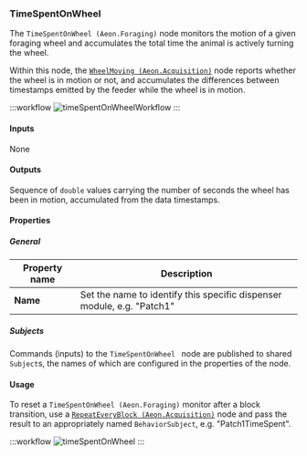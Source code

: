 ### TimeSpentOnWheel 
The `TimeSpentOnWheel (Aeon.Foraging)` node monitors the motion of a given foraging wheel and accumulates the total time the animal is actively turning the wheel.
<!-- TODO: Fix link to wheelmoving.md -->
Within this node, the [`WheelMoving (Aeon.Acquisition)`](../../wheelMoving.md) node reports whether the wheel is in motion or not, and accumulates the differences between timestamps emitted by the feeder while the wheel is in motion.

:::workflow
![timeSpentOnWheelWorkflow](../../workflows/timeSpentOnWheelWorkflow.bonsai)
:::

#### Inputs
None

#### Outputs
Sequence of `double` values carrying the number of seconds the wheel has been in motion, accumulated from the data timestamps.

#### Properties
##### General
| Property name | Description                                               |
|---------------|-----------------------------------------------------------|
| **Name**      | Set the name to identify this specific dispenser module, e.g. "Patch1" |

##### Subjects
Commands (inputs) to the `TimeSpentOnWheel ` node are published to shared `Subject`s, the names of which are configured in the properties of the node. 
<!-- To be completed 
###### Device event subjects 
`HarpMessage` events emitted to a `Subject`

| Subject name      | Type        | Description                   |
|-------------------|-------------|-------------------------------|
| **Event1**        | `Type`      | Description of Event1         |
| **Event2**        | `Type`      | Description of Event2         |

###### Other output subjects
Other subjects published or updated by the node, usually ater some processing

| Subject name      | Type          | Description                                                                                     |
|-------------------|---------------|-------------------------------------------------------------------------------------------------|
| **Output1**       | `Type`        | Description of Output1                                                                          |
| **Output2**       | `Type`        | Description of Output2                                                                          |

###### Device command subjects 
Existing subjects published outside of the node, but used for input / trigger

| Subject name      | Type          | Description                                                                                     |
|-------------------|---------------|-------------------------------------------------------------------------------------------------|
| **Command1**      | `Type`        | Description of Command1                                                                         |
| **Command2**      | `Type`        | Description of Command2                                                                         |
-->
#### Usage 
<!-- TODO: Fix link to RepeatEveryBlock -->
To reset a `TimeSpentOnWheel (Aeon.Foraging)` monitor after a block transition, use a [`RepeatEveryBlock (Aeon.Acquisition)`](./RepeatEveryBlock.md) node and pass the result to an appropriately named `BehaviorSubject`, e.g. "Patch1TimeSpent".

:::workflow
![timeSpentOnWheel](../../workflows/timeSpentOnWheel.bonsai)
:::